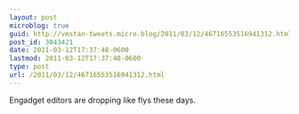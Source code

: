 ```yaml
---
layout: post
microblog: true
guid: http://vmstan-tweets.micro.blog/2011/03/12/46716553516941312.html
post_id: 3043421
date: 2011-03-12T17:37:48-0600
lastmod: 2011-03-12T17:37:48-0600
type: post
url: /2011/03/12/46716553516941312.html
---
```

Engadget editors are dropping like flys these days.
